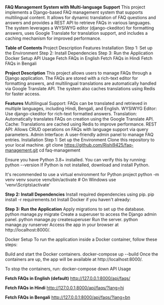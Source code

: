 **FAQ Management System with Multi-language Support**
This project implements a Django-based FAQ management system that supports multilingual content. It allows for dynamic translation of FAQ questions and answers and provides a REST API to retrieve FAQs in various languages. The system leverages a WYSIWYG editor (django-ckeditor) for formatting answers, uses Google Translate for translation support, and includes a caching mechanism for improved performance.

**Table of Contents**
Project Description
Features
Installation
Step 1: Set up the Environment
Step 2: Install Dependencies
Step 3: Run the Application
Docker Setup
API Usage
Fetch FAQs in English
Fetch FAQs in Hindi
Fetch FAQs in Bengali

**Project Description**
This project allows users to manage FAQs through a Django application. The FAQs are stored with a rich-text editor for formatting answers, and multilingual translations are automatically handled via Google Translate API. The system also caches translations using Redis for faster access.

**Features**
Multilingual Support: FAQs can be translated and retrieved in multiple languages, including Hindi, Bengali, and English.
WYSIWYG Editor: Use django-ckeditor for rich-text formatted answers.
Translation: Automatically translates FAQs on creation using the Google Translate API.
Cache: Translations are cached using Redis to improve performance.
REST API: Allows CRUD operations on FAQs with language support via query parameters.
Admin Interface: A user-friendly admin panel to manage FAQ entries.
Installation
Step 1: Set up the Environment
Clone this repository to your local machine.
git clone https://github.com/Rishi9425/faq-management.git
cd faq-management

Ensure you have Python 3.8+ installed. You can verify this by running:
python --version
If Python is not installed, download and install Python.

It's recommended to use a virtual environment for Python project
python -m venv venv
source venv/bin/activate  # On Windows use 'venv\Scripts\activate'

**Step 2: Install Dependencies**
Install required dependencies using pip.
pip install -r requirements.txt
Install Docker if you haven't already:

**Step 3: Run the Application**
Apply migrations to set up the database.
python manage.py migrate
Create a superuser to access the Django admin panel.
python manage.py createsuperuser
Run the server.
python manage.py runserver
Access the app in your browser at http://localhost:8000/.

Docker Setup
To run the application inside a Docker container, follow these steps:

Build and start the Docker containers.
docker-compose up --build
Once the containers are up, the app will be available at http://localhost:8000/.

To stop the containers, run:
docker-compose down
API Usage

**Fetch FAQs in English (default)**
http://127.0.0.1:8000/api/faqs/

**Fetch FAQs in Hindi**
http://127.0.0.1:8000/api/faqs/?lang=hi

**Fetch FAQs in Bengali**
http://127.0.0.1:8000/api/faqs/?lang=bn

